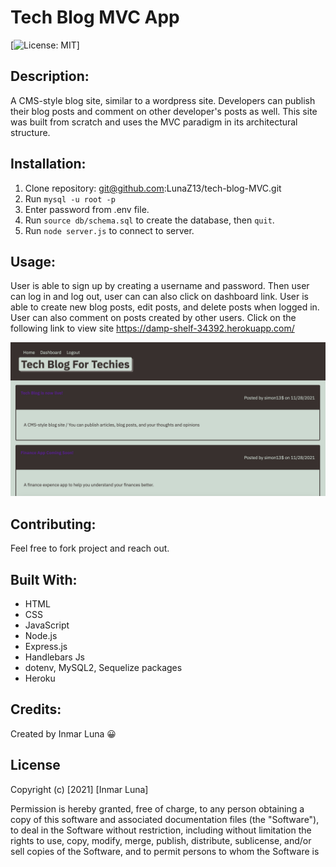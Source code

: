 # Tech Blog MVC App
[![License: MIT](https://img.shields.io/badge/License-MIT-yellow.svg)]

## Description: 
A CMS-style blog site, similar to a wordpress site. Developers can publish their blog posts and comment on other developer's posts as well. This site was built from scratch and uses the MVC paradigm in its architectural structure.

## Installation:
1. Clone repository: git@github.com:LunaZ13/tech-blog-MVC.git
2. Run `mysql -u root -p` 
3. Enter password from .env file.
4. Run `source db/schema.sql` to create the database, then `quit`.
5. Run `node server.js` to connect to server.

## Usage:
User is able to sign up by creating a username and password. Then user can log in and log out, user can can also click on dashboard link. User is able to create new blog posts, edit posts, and delete posts when logged in. User can also comment on posts created by other users.
Click on the following link to view site https://damp-shelf-34392.herokuapp.com/

![Alt Text](images/Screenshot.png)

## Contributing:
Feel free to fork project and reach out.

## Built With:
* HTML
* CSS 
* JavaScript
* Node.js
* Express.js
* Handlebars Js
* dotenv, MySQL2, Sequelize packages
* Heroku

## Credits:
Created by Inmar Luna :grinning:

## License 

Copyright (c) [2021] [Inmar Luna]

Permission is hereby granted, free of charge, to any person obtaining a copy
of this software and associated documentation files (the "Software"), to deal
in the Software without restriction, including without limitation the rights
to use, copy, modify, merge, publish, distribute, sublicense, and/or sell
copies of the Software, and to permit persons to whom the Software is